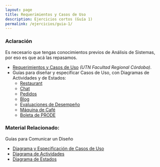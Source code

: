 ```yaml
---
layout: page
title: Requerimientos y Casos de Uso
description: Ejercicios cortos (Guía 1)
permalink: /ejercicios/guia-1/
---
```

### Aclaración
Es necesario que tengas conocimientos previos de Análisis de Sistemas, por eso es que acá las repasamos.
- [Requerimientos y Casos de Uso](https://sites.google.com/site/utndesign/material/guia-de-ejercicios/Enunciados_CU_PRACTICA1.pdf?attredirects=0) _(UTN Facultad Regional Córdoba)_.
- Guías para diseñar y especificar Casos de Uso, con Diagramas de Actividades y de Estados:
    - [Restaurant](https://sites.google.com/site/utndesign/material/guia-de-ejercicios/gua-prctica-requerimientos-y-casos-de-uso/ejercicio-cu-restaurant)
    - [Chat](https://sites.google.com/site/utndesign/material/guia-de-ejercicios/gua-prctica-requerimientos-y-casos-de-uso/ejercicio-cu-chat)
    - [Pedidos](https://sites.google.com/site/utndesign/material/guia-de-ejercicios/gua-prctica-requerimientos-y-casos-de-uso/ejercicio-CU-pedidos)
    - [Blog](https://sites.google.com/site/utndesign/material/guia-de-ejercicios/gua-prctica-requerimientos-y-casos-de-uso/ejercicio-cu-blog)
    - [Evaluaciones de Desempeño](https://sites.google.com/site/utndesign/material/guia-de-ejercicios/gua-prctica-requerimientos-y-casos-de-uso/ejercicio-cu-evaluaciones-de-desempeo)
    - [Máquina de Café](https://sites.google.com/site/utndesign/material/guia-de-ejercicios/gua-prctica-requerimientos-y-casos-de-uso/ejercicio-cu-mquina-de-caf)
    - [Boleta de PRODE](https://sites.google.com/site/utndesign/material/guia-de-ejercicios/gua-prctica-requerimientos-y-casos-de-uso/ejercicio-cu-boleta-prode)


### Material Relacionado:
Guías para Comunicar un Diseño 
- [Diagrama y Especificación de Casos de Uso](https://docs.google.com/document/d/12DQ1ewTcr83WNEAOtckcoMPPdrmKb0gTqetR2EaxWF4/edit?usp=sharing)
- [Diagrama de Actividades](https://docs.google.com/document/d/15nrpIfwwE_8lZOnsBpmM8j3CEIV2p3_EYNlfr8gmcGA/edit?usp=sharing)
- [Diagrama de Estados](https://docs.google.com/document/d/1CLIsWdk-Fv3HnuUMD0D2tU96vGvdrkyQyiJgBIsQueE/edit?usp=sharing)